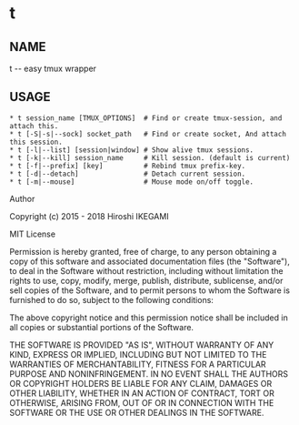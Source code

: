 t
====

NAME
----
t -- easy tmux wrapper

USAGE
----
    * t session_name [TMUX_OPTIONS]  # Find or create tmux-session, and attach this.
    * t [-S|-s|--sock] socket_path   # Find or create socket, And attach this session.
    * t [-l|--list] [session|window] # Show alive tmux sessions.
    * t [-k|--kill] session_name     # Kill session. (default is current)
    * t [-f|--prefix] [key]          # Rebind tmux prefix-key.
    * t [-d|--detach]                # Detach current session.
    * t [-m|--mouse]                 # Mouse mode on/off toggle.



Author

Copyright (c) 2015 - 2018 Hiroshi IKEGAMI

MIT License

Permission is hereby granted, free of charge, to any person obtaining
a copy of this software and associated documentation files (the
"Software"), to deal in the Software without restriction, including
without limitation the rights to use, copy, modify, merge, publish,
distribute, sublicense, and/or sell copies of the Software, and to
permit persons to whom the Software is furnished to do so, subject to
the following conditions:

The above copyright notice and this permission notice shall be
included in all copies or substantial portions of the Software.

THE SOFTWARE IS PROVIDED "AS IS", WITHOUT WARRANTY OF ANY KIND,
EXPRESS OR IMPLIED, INCLUDING BUT NOT LIMITED TO THE WARRANTIES OF
MERCHANTABILITY, FITNESS FOR A PARTICULAR PURPOSE AND
NONINFRINGEMENT. IN NO EVENT SHALL THE AUTHORS OR COPYRIGHT HOLDERS BE
LIABLE FOR ANY CLAIM, DAMAGES OR OTHER LIABILITY, WHETHER IN AN ACTION
OF CONTRACT, TORT OR OTHERWISE, ARISING FROM, OUT OF OR IN CONNECTION
WITH THE SOFTWARE OR THE USE OR OTHER DEALINGS IN THE SOFTWARE.
